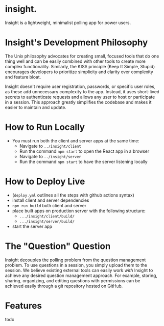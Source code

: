 # insight.

Insight is a lightweight, minimalist polling app for power users.

# Insight's Development Philosophy

The Unix philosophy advocates for creating small, focused tools that do one thing well and can be easily combined with other tools to create more complex functionality. Similarly, the KISS principle (Keep It Simple, Stupid) encourages developers to prioritize simplicity and clarity over complexity and feature bloat.

Insight doesn't require user registration, passwords, or specific user roles, as these add unnecessary complexity to the app. Instead, it uses short-lived secrets to authenticate requests and allows any user to host or participate in a session. This approach greatly simplifies the codebase and makes it easier to maintain and update.

# How to Run Locally

- You must run both the client and server apps at the same time:
  - Navigate to `../insight/client`
  - Run the command `npm start` to open the React app in a browser
  - Navigate to `../insight/server`
  - Run the command `npm start` to have the server listening locally

# How to Deploy Live

- (`deploy.yml` outlines all the steps with github actions syntax)
- install client and server dependencies
- `npm run build` both client and server
- place built apps on production server with the following structure:
  - `.../insight/client/build/`
  - `.../insight/server/build/`
- start the server app

# The "Question" Question

Insight decouples the polling problem from the question management problem. To use questions in a session, you simply upload them to the session. We believe existing external tools can easily work _with_ Insight to achieve any desired question management approach. For example, storing, sharing, organizing, and editing questions with permissions can be achieved easily through a git repository hosted on GitHub.

# Features

todo
